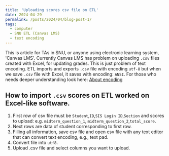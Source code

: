 ```yaml
---
title: 'Uploading scores csv file on ETL'
date: 2024-04-29
permalink: /posts/2024/04/blog-post-1/
tags:
  - computer
  - SNU ETL (Canvas LMS)
  - text encoding
---
```

This is article for TAs in SNU, or anyone using electronic learning system, 'Canvas LMS'.
Currently Canvas LMS has problem on uploading `.csv` files created with Excel, for updating
grades. This is just problem of text encoding. ETL imports and exports `.csv` file with encoding
`utf-8` but when we save `.csv` file with Excel, it saves with encoding: `ANSI`.
For those who needs deeper understanding look here:
[About encoding](https://theonemanitdepartment.wordpress.com/2014/12/15/the-absolute-minimum-everyone-working-with-data-absolutely-positively-must-know-about-file-types-encoding-delimiters-and-data-types-no-excuses/)

## How to import `.csv` scores on ETL worked on Excel-like software.
1. First row of csv file must be `Student`,`ID`,`SIS Login ID`,`Section` and scores to upload: 
   e.g. `midterm_question_1`, `midterm_question_2`,`total_score`.
3. Next rows are data of student corresponding to first row.
4. Filling all information, save csv file and open csv file with any text editor that can convert text encoding, e.g., text pad.
5. Convert file into `utf8`.
6. Upload .csv file and select columns you want to upload.
   
